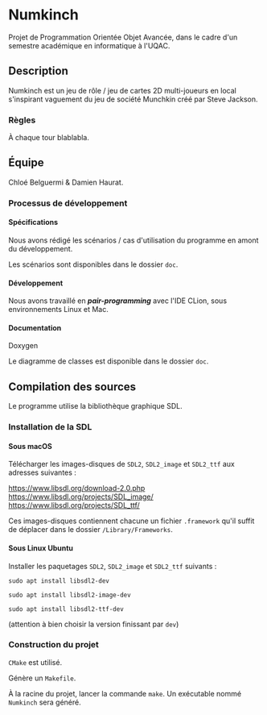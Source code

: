# Numkinch

Projet de Programmation Orientée Objet Avancée, dans le cadre d'un semestre académique en informatique à l'UQAC.

## Description

Numkinch est un jeu de rôle / jeu de cartes 2D multi-joueurs en local s'inspirant vaguement du jeu de société Munchkin créé par Steve Jackson.

### Règles

À chaque tour blablabla.

## Équipe

Chloé Belguermi & Damien Haurat.

### Processus de développement

#### Spécifications

Nous avons rédigé les scénarios / cas d'utilisation du programme en amont du développement.

Les scénarios sont disponibles dans le dossier `doc`.

#### Développement

Nous avons travaillé en ***pair-programming*** avec l'IDE CLion, sous environnements Linux et Mac.

#### Documentation

Doxygen

Le diagramme de classes est disponible dans le dossier `doc`.

## Compilation des sources

Le programme utilise la bibliothèque graphique SDL.

### Installation de la SDL

#### Sous macOS

Télécharger les images-disques de `SDL2`, `SDL2_image` et `SDL2_ttf` aux adresses suivantes :

https://www.libsdl.org/download-2.0.php
https://www.libsdl.org/projects/SDL_image/
https://www.libsdl.org/projects/SDL_ttf/

Ces images-disques contiennent chacune un fichier `.framework` qu'il suffit de déplacer dans le dossier `/Library/Frameworks`.

#### Sous Linux Ubuntu

Installer les paquetages `SDL2`, `SDL2_image` et `SDL2_ttf` suivants :

`sudo apt install libsdl2-dev`

`sudo apt install libsdl2-image-dev`

`sudo apt install libsdl2-ttf-dev`

(attention à bien choisir la version finissant par `dev`)

### Construction du projet

`CMake` est utilisé.

Génère un `Makefile`.

À la racine du projet, lancer la commande `make`. Un exécutable nommé `Numkinch` sera généré.